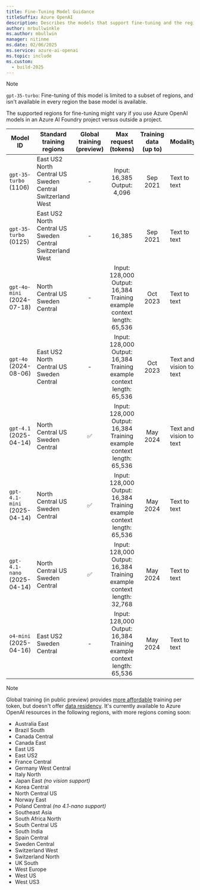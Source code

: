 ```yaml
---
title: Fine-Tuning Model Guidance
titleSuffix: Azure OpenAI
description: Describes the models that support fine-tuning and the regions where fine-tuning is available.
author: mrbullwinkle
ms.author: mbullwin
manager: nitinme
ms.date: 02/06/2025
ms.service: azure-ai-openai
ms.topic: include
ms.custom:
  - build-2025
---
```


> [!NOTE]
> `gpt-35-turbo`: Fine-tuning of this model is limited to a subset of regions, and isn't available in every region the base model is available.
>
> The supported regions for fine-tuning might vary if you use Azure OpenAI models in an Azure AI Foundry project versus outside a project.
>

|  Model ID  | Standard training regions | Global training (preview) | Max request (tokens) | Training data (up to) | Modality |
|  --- | --- | :---: | :---: | :---: | --- |
| `gpt-35-turbo` <br> (1106) | East US2 <br> North Central US <br> Sweden Central <br> Switzerland West | - | Input: 16,385<br> Output: 4,096 |  Sep 2021 | Text to text |
| `gpt-35-turbo` <br> (0125)  | East US2 <br> North Central US <br> Sweden Central <br> Switzerland West | - | 16,385 | Sep 2021 | Text to text |
| `gpt-4o-mini` <br> (2024-07-18) | North Central US <br> Sweden Central | - | Input: 128,000 <br> Output: 16,384  <br> Training example context length: 65,536 | Oct 2023 | Text to text |
| `gpt-4o` <br> (2024-08-06) | East US2 <br> North Central US <br> Sweden Central | - | Input: 128,000 <br> Output: 16,384  <br> Training example context length: 65,536 | Oct 2023 | Text and vision to text |
| `gpt-4.1` <br> (2025-04-14) | North Central US <br> Sweden Central | ✅ | Input: 128,000 <br> Output: 16,384 <br> Training example context length: 65,536 | May 2024 | Text and vision to text |
| `gpt-4.1-mini` <br> (2025-04-14) | North Central US <br> Sweden Central | ✅ | Input: 128,000 <br> Output: 16,384 <br> Training example context length: 65,536 | May 2024 | Text to text |
| `gpt-4.1-nano` (2025-04-14) | North Central US <br> Sweden Central | ✅ | Input: 128,000 <br> Output: 16,384 <br> Training example context length: 32,768 | May 2024 | Text to text |
| `o4-mini` <br> (2025-04-16) | East US2 <br> Sweden Central | - | Input: 128,000 <br> Output: 16,384 <br> Training example context length: 65,536 | May 2024 | Text to text |

> [!NOTE]
> Global training (in public preview) provides [more affordable](https://aka.ms/aoai-pricing) training per token, but doesn't offer [data residency](https://aka.ms/data-residency). It's currently available to Azure OpenAI resources in the following regions, with more regions coming soon:
>
>- Australia East
>- Brazil South
>- Canada Central
>- Canada East
>- East US
>- East US2
>- France Central
>- Germany West Central
>- Italy North
>- Japan East _(no vision support)_
>- Korea Central
>- North Central US
>- Norway East
>- Poland Central _(no 4.1-nano support)_
>- Southeast Asia
>- South Africa North
>- South Central US
>- South India
>- Spain Central
>- Sweden Central
>- Switzerland West
>- Switzerland North
>- UK South
>- West Europe
>- West US
>- West US3
